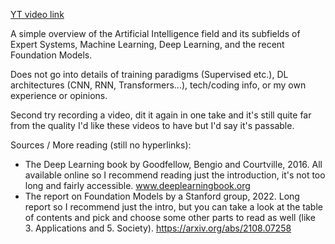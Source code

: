 [YT video link](https://youtu.be/sgfQF8XbiEE)

A simple overview of the Artificial Intelligence field and its subfields of Expert Systems, Machine Learning, Deep Learning, and the recent Foundation Models.

Does not go into details of training paradigms (Supervised etc.), DL architectures (CNN, RNN, Transformers...), tech/coding info, or my own experience or opinions.

Second try recording a video, dit it again in one take and it's still quite far from the quality I'd like these videos to have but I'd say it's passable.

Sources / More reading (still no hyperlinks): 
- The Deep Learning book by Goodfellow, Bengio and Courtville, 2016. All available online so I recommend reading just the introduction, it's not too long and fairly accessible. www.deeplearningbook.org
- The report on Foundation Models by a Stanford group, 2022. Long report so I recommend just the intro, but you can take a look at the table of contents and pick and choose some other parts to read as well (like 3. Applications and 5. Society). https://arxiv.org/abs/2108.07258
